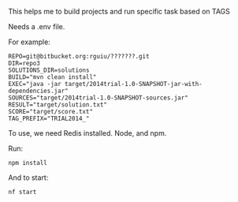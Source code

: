 This helps me to build projects and run specific task based on TAGS

Needs a .env file.

For example:

    REPO=git@bitbucket.org:rguiu/???????.git
    DIR=repo3
    SOLUTIONS_DIR=solutions
    BUILD="mvn clean install"
    EXEC="java -jar target/2014trial-1.0-SNAPSHOT-jar-with-dependencies.jar"
    SOURCES="target/2014trial-1.0-SNAPSHOT-sources.jar"
    RESULT="target/solution.txt"
    SCORE="target/score.txt"
    TAG_PREFIX="TRIAL2014_"

To use, we need Redis installed. Node, and npm.

Run: 

    npm install
    
And to start:

    nf start

